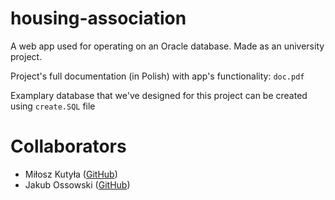 # housing-association
A web app used for operating on an Oracle database. Made as an university project.

Project's full documentation (in Polish) with app's functionality: ```doc.pdf```

Examplary database that we've designed for this project can be created using ``create.SQL`` file

# Collaborators
- Miłosz Kutyła ([GitHub](https://github.com/mkutyla/))
- Jakub Ossowski ([GitHub](https://github.com/bilevcik/))
